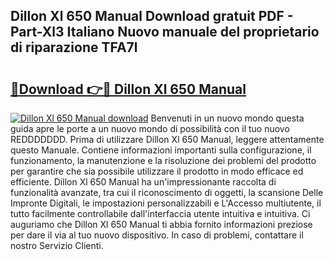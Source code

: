 ## Dillon Xl 650 Manual Download gratuit PDF - Part-Xl3 Italiano Nuovo manuale del proprietario di riparazione TFA7l

# <h2><a href="http://dfeazbc.blite.top/?on=Dillon+Xl+650+Manual">🔗Download 👉🔴 Dillon Xl 650 Manual</a></h2>

[![Dillon Xl 650 Manual download](https://i.imgur.com/lujVjoI.png)](http://dfeazbc.blite.top/?on=Dillon+Xl+650+Manual)
Benvenuti in un nuovo mondo questa guida apre le porte a un nuovo mondo di possibilità con il tuo nuovo REDDDDDDD. Prima di utilizzare Dillon Xl 650 Manual, leggere attentamente questo Manuale. Contiene informazioni importanti sulla configurazione, il funzionamento, la manutenzione e la risoluzione dei problemi del prodotto per garantire che sia possibile utilizzare il prodotto in modo efficace ed efficiente. Dillon Xl 650 Manual ha un'impressionante raccolta di funzionalità avanzate, tra cui il riconoscimento di oggetti, la scansione Delle Impronte Digitali, le impostazioni personalizzabili e L'Accesso multiutente, il tutto facilmente controllabile dall'interfaccia utente intuitiva e intuitiva. Ci auguriamo che Dillon Xl 650 Manual ti abbia fornito informazioni preziose per dare il via al tuo nuovo dispositivo. In caso di problemi, contattare il nostro Servizio Clienti.
